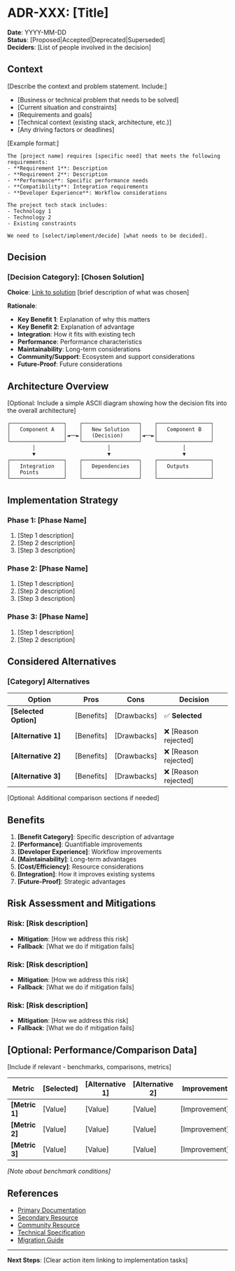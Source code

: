 # ADR-XXX: [Title]

**Date**: YYYY-MM-DD  
**Status**: [Proposed|Accepted|Deprecated|Superseded]  
**Deciders**: [List of people involved in the decision]  

## Context

[Describe the context and problem statement. Include:]
- [Business or technical problem that needs to be solved]
- [Current situation and constraints]
- [Requirements and goals]
- [Technical context (existing stack, architecture, etc.)]
- [Any driving factors or deadlines]

[Example format:]
```
The [project name] requires [specific need] that meets the following requirements:
- **Requirement 1**: Description
- **Requirement 2**: Description
- **Performance**: Specific performance needs
- **Compatibility**: Integration requirements
- **Developer Experience**: Workflow considerations

The project tech stack includes:
- Technology 1
- Technology 2
- Existing constraints

We need to [select/implement/decide] [what needs to be decided].
```

## Decision

### [Decision Category]: [Chosen Solution]

**Choice**: [Link to solution](URL) [brief description of what was chosen]

**Rationale**:
- **Key Benefit 1**: Explanation of why this matters
- **Key Benefit 2**: Explanation of advantage
- **Integration**: How it fits with existing tech
- **Performance**: Performance characteristics
- **Maintainability**: Long-term considerations
- **Community/Support**: Ecosystem and support considerations
- **Future-Proof**: Future considerations

## Architecture Overview

[Optional: Include a simple ASCII diagram showing how the decision fits into the overall architecture]

```
┌─────────────────┐    ┌──────────────────┐    ┌─────────────────┐
│   Component A   │    │   New Solution   │    │   Component B   │
│                 │◄──►│   (Decision)     │◄──►│                 │
└─────────────────┘    └──────────────────┘    └─────────────────┘
        │                       │                       │
        ▼                       ▼                       ▼
┌─────────────────┐    ┌──────────────────┐    ┌─────────────────┐
│   Integration   │    │   Dependencies   │    │   Outputs       │
│   Points        │    │                  │    │                 │
└─────────────────┘    └──────────────────┘    └─────────────────┘
```

## Implementation Strategy

### Phase 1: [Phase Name]
1. [Step 1 description]
2. [Step 2 description]
3. [Step 3 description]

### Phase 2: [Phase Name]
1. [Step 1 description]
2. [Step 2 description]
3. [Step 3 description]

### Phase 3: [Phase Name]
1. [Step 1 description]
2. [Step 2 description]

## Considered Alternatives

### [Category] Alternatives

| Option | Pros | Cons | Decision |
|--------|------|------|----------|
| **[Selected Option]** | [Benefits] | [Drawbacks] | ✅ **Selected** |
| **[Alternative 1]** | [Benefits] | [Drawbacks] | ❌ [Reason rejected] |
| **[Alternative 2]** | [Benefits] | [Drawbacks] | ❌ [Reason rejected] |
| **[Alternative 3]** | [Benefits] | [Drawbacks] | ❌ [Reason rejected] |

[Optional: Additional comparison sections if needed]

## Benefits

1. **[Benefit Category]**: Specific description of advantage
2. **[Performance]**: Quantifiable improvements
3. **[Developer Experience]**: Workflow improvements
4. **[Maintainability]**: Long-term advantages
5. **[Cost/Efficiency]**: Resource considerations
6. **[Integration]**: How it improves existing systems
7. **[Future-Proof]**: Strategic advantages

## Risk Assessment and Mitigations

### Risk: [Risk description]
- **Mitigation**: [How we address this risk]
- **Fallback**: [What we do if mitigation fails]

### Risk: [Risk description]
- **Mitigation**: [How we address this risk]
- **Fallback**: [What we do if mitigation fails]

### Risk: [Risk description]
- **Mitigation**: [How we address this risk]
- **Fallback**: [What we do if mitigation fails]

## [Optional: Performance/Comparison Data]

[Include if relevant - benchmarks, comparisons, metrics]

| Metric | [Selected] | [Alternative 1] | [Alternative 2] | Improvement |
|--------|------------|-----------------|-----------------|-------------|
| **[Metric 1]** | [Value] | [Value] | [Value] | [Improvement] |
| **[Metric 2]** | [Value] | [Value] | [Value] | [Improvement] |
| **[Metric 3]** | [Value] | [Value] | [Value] | [Improvement] |

*[Note about benchmark conditions]*

## References

- [Primary Documentation](URL)
- [Secondary Resource](URL)
- [Community Resource](URL)
- [Technical Specification](URL)
- [Migration Guide](URL)

---

**Next Steps**: [Clear action item linking to implementation tasks]